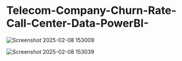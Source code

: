 # Telecom-Company-Churn-Rate-Call-Center-Data-PowerBI-


![Screenshot 2025-02-08 153009](https://github.com/user-attachments/assets/f71ed4ec-36f8-4f50-a46b-142ccc277d00)


![Screenshot 2025-02-08 153039](https://github.com/user-attachments/assets/11367e29-bea0-4354-b64b-637e34b05417)
